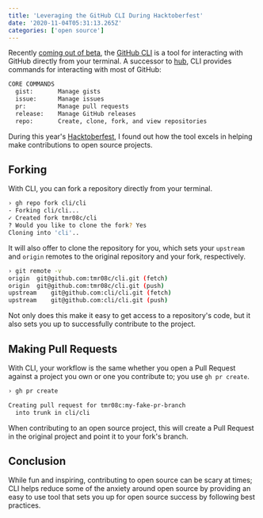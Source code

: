 ```yaml
---
title: 'Leveraging the GitHub CLI During Hacktoberfest'
date: '2020-11-04T05:31:13.265Z'
categories: ['open source']
---
```


Recently [coming out of beta](https://github.blog/2020-09-17-github-cli-1-0-is-now-available/), the [GitHub CLI](https://github.com/cli/cli) is a tool for interacting with GitHub directly from your terminal. A successor to [hub](https://github.com/github/hub), CLI provides commands for interacting with most of GitHub:

```bash
CORE COMMANDS
  gist:       Manage gists
  issue:      Manage issues
  pr:         Manage pull requests
  release:    Manage GitHub releases
  repo:       Create, clone, fork, and view repositories
```

During this year's [Hacktoberfest](https://hacktoberfest.digitalocean.com/), I found out how the tool excels in helping make contributions to open source projects.

## Forking

With CLI, you can fork a repository directly from your terminal.

```bash
› gh repo fork cli/cli
- Forking cli/cli...
✓ Created fork tmr08c/cli
? Would you like to clone the fork? Yes
Cloning into 'cli'..
```

 It will also offer to clone the repository for you, which sets your `upstream` and `origin` remotes to the original repository and your fork, respectively.

```bash
› git remote -v
origin	git@github.com:tmr08c/cli.git (fetch)
origin	git@github.com:tmr08c/cli.git (push)
upstream	git@github.com:cli/cli.git (fetch)
upstream	git@github.com:cli/cli.git (push)
```

Not only does this make it easy to get access to a repository's code, but it also sets you up to successfully contribute to the project.

## Making Pull Requests

With CLI, your workflow is the same whether you open a Pull Request against a project you own or one you contribute to; you use `gh pr create`.

```bash
› gh pr create

Creating pull request for tmr08c:my-fake-pr-branch
  into trunk in cli/cli
```

When contributing to an open source project, this will create a Pull Request in the original project and point it to your fork's branch.

## Conclusion

While fun and inspiring, contributing to open source can be scary at times; CLI helps reduce some of the anxiety around open source by providing an easy to use tool that sets you up for open source success by following best practices.
